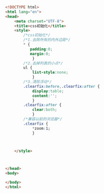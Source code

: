 
<BlogInfo id="81" title="55.css初始化" author="白日梦想猿" pv=0 read_times=0 pre_cost_time="0分30秒" category="css学习" tag_list="['css学习']" create_time="2020.07.23 16:07:14" update_time="2020.07.23 16:11:41" />

```html
<!DOCTYPE html>
<html lang="en">
<head>
    <meta charset="UTF-8">
    <title>css初始化</title>
    <style>
        /*css初始化*/
        /*1.去除所有的内外边距*/
        * {
           padding:0;
           margin:0;
            }
        /*2.去掉列表的小点*/
        ul {
            list-style:none;
            }
        /*3.清除浮动*/
        .clearfix:before,.clearfix:after {
            display:table;
            content:'';
            }
        .clearfix:after {
            clear:both;
            }
        /*兼容以前的浏览器*/
        .clearfix {
            *zoom:1;
            }



    </style>



</head>
<body>

</body>
</html>
```
